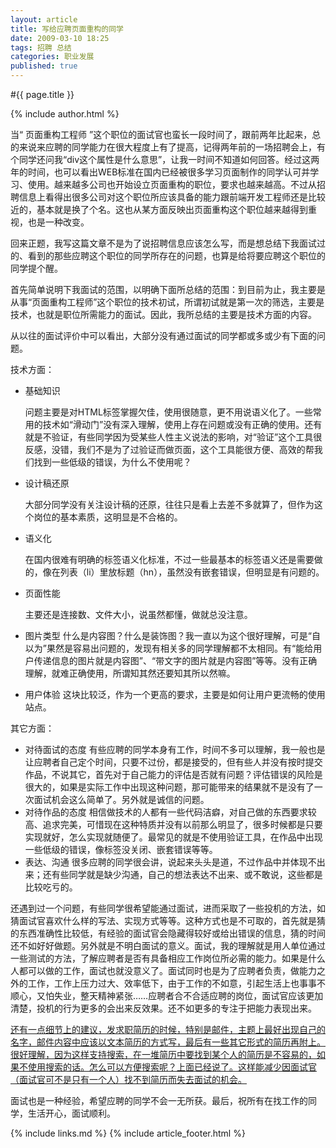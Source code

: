 ```yaml
---
layout: article
title: 写给应聘页面重构的同学
date: 2009-03-10 18:25
tags: 招聘 总结
categories: 职业发展
published: true
---
```


#{{ page.title }}

{% include author.html %}

当“ 页面重构工程师 ”这个职位的面试官也蛮长一段时间了，跟前两年比起来，总的来说来应聘的同学能力在很大程度上有了提高，记得两年前的一场招聘会上，有个同学还问我“div这个属性是什么意思”，让我一时间不知道如何回答。经过这两年的时间，也可以看出WEB标准在国内已经被很多学习页面制作的同学认可并学习、使用。越来越多公司也开始设立页面重构的职位，要求也越来越高。不过从招聘信息上看得出很多公司对这个职位所应该具备的能力跟前端开发工程师还是比较近的，基本就是换了个名。这也从某方面反映出页面重构这个职位越来越得到重视，也是一种改变。

回来正题，我写这篇文章不是为了说招聘信息应该怎么写，而是想总结下我面试过的、看到的那些应聘这个职位的同学所存在的问题，也算是给将要应聘这个职位的同学提个醒。

首先简单说明下我面试的范围，以明确下面所总结的范围：到目前为止，我主要是从事“页面重构工程师”这个职位的技术初试，所谓初试就是第一次的筛选，主要是技术，也就是职位所需能力的面试。因此，我所总结的主要是技术方面的内容。

从以往的面试评价中可以看出，大部分没有通过面试的同学都或多或少有下面的问题。

技术方面：

- 基础知识
	
	问题主要是对HTML标签掌握欠佳，使用很随意，更不用说语义化了。一些常用的技术如“滑动门”没有深入理解，使用上存在问题或没有正确的使用。还有就是不验证，有些同学因为受某些人性主义说法的影响，对“验证”这个工具很反感，没错，我们不是为了过验证而做页面，这个工具能很方便、高效的帮我们找到一些低级的错误，为什么不使用呢？
- 设计稿还原
	
	大部分同学没有关注设计稿的还原，往往只是看上去差不多就算了，但作为这个岗位的基本素质，这明显是不合格的。
- 语义化

	在国内很难有明确的标签语义化标准，不过一些最基本的标签语义还是需要做的，像在列表（li）里放标题（hn），虽然没有嵌套错误，但明显是有问题的。
- 页面性能
	
	主要还是连接数、文件大小，说虽然都懂，做就总没注意。
- 图片类型
	什么是内容图？什么是装饰图？我一直以为这个很好理解，可是“自以为”果然是容易出问题的，发现有相关多的同学理解都不太相同。有“能给用户传递信息的图片就是内容图”、“带文字的图片就是内容图”等等。没有正确理解，就难正确使用，所谓知其然还要知其所以然嘛。
- 用户体验
	这块比较泛，作为一个更高的要求，主要是如何让用户更流畅的使用站点。

其它方面：

- 对待面试的态度
	有些应聘的同学本身有工作，时间不多可以理解，我一般也是让应聘者自己定个时间，只要不过份，都是接受的，但有些人并没有按时提交作品，不说其它，首先对于自己能力的评估是否就有问题？评估错误的风险是很大的，如果是实际工作中出现这种问题，那可能带来的结果就不是没有了一次面试机会这么简单了。另外就是诚信的问题。
- 对待作品的态度
	相信做技术的人都有一些代码洁癖，对自己做的东西要求较高、追求完美，可惜现在这种特质并没有以前那么明显了，很多时候都是只要实现就好，怎么实现就随便了。最常见的就是不使用验证工具，在作品中出现一些低级的错误，像标签没关闭、嵌套错误等等。
- 表达、沟通
	很多应聘的同学很会讲，说起来头头是道，不过作品中并体现不出来；还有些同学就是缺少沟通，自己的想法表达不出来、或不敢说，这些都是比较吃亏的。

还遇到过一个问题，有些同学很希望能通过面试，进而采取了一些投机的方法，如猜面试官喜欢什么样的写法、实现方式等等。这种方式也是不可取的，首先就是猜的东西准确性比较低，有经验的面试官会隐藏得较好或给出错误的信息，猜的时间还不如好好做题。另外就是不明白面试的意义。面试，我的理解就是用人单位通过一些测试的方法，了解应聘者是否有具备相应工作岗位所必需的能力。如果是什么人都可以做的工作，面试也就没意义了。面试同时也是为了应聘者负责，做能力之外的工作，工作上压力过大、效率低下，由于工作的不如意，引起生活上也事事不顺心，又怕失业，整天精神紧张……应聘者合不合适应聘的岗位，面试官应该更加清楚，投机的行为更多的会出来反效果。还不如更多的专注于把能力表现出来。

<ins datetime="2009-3-11">还有一点细节上的建议，发求职简历的时候，特别是邮件，主题上最好出现自己的名字，邮件内容中应该以文本简历的方式写，最后有一些其它形式的简历再附上。很好理解，因为这样支持搜索，在一堆简历中要找到某个人的简历是不容易的，如果不使用搜索的话。怎么可以方便搜索呢？上面已经说了。这样能减少因面试官（面试官可不是只有一个人）找不到简历而失去面试的机会。</ins>

面试也是一种经验，希望应聘的同学不会一无所获。最后，祝所有在找工作的同学，生活开心，面试顺利。

{% include links.md %}
{% include article_footer.html %}

